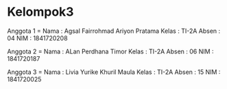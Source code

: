 # Kelompok3


Anggota 1 = Nama  : Agsal Fairrohmad Ariyon Pratama
            Kelas : TI-2A
            Absen : 04
            NIM   : 1841720208
           
Anggota 2 = Nama  : ALan Perdhana Timor
            Kelas : TI-2A
            Absen : 06
            NIM   : 1841720187
            
Anggota 3 = Nama  : Livia Yurike Khuril Maula
            Kelas : TI-2A
            Absen : 15
            NIM   : 1841720025

